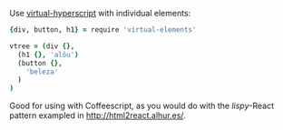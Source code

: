 Use [virtual-hyperscript](https://github.com/Raynos/virtual-hyperscript) with individual elements:

```coffeescript
{div, button, h1} = require 'virtual-elements'

vtree = (div {},
  (h1 {}, 'alôu')
  (button {},
    'beleza'
  )
) 
```
Good for using with Coffeescript, as you would do with the _lispy_-React pattern exampled in http://html2react.alhur.es/.
